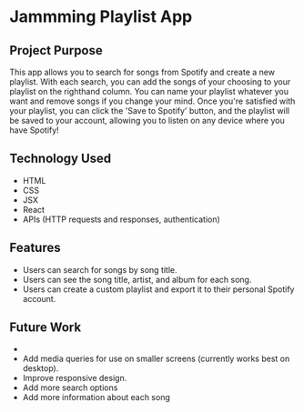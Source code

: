 # Jammming Playlist App

## Project Purpose
This app allows you to search for songs from Spotify and create a new playlist.
With each search, you can add the songs of your choosing to your playlist on the righthand column.
You can name your playlist whatever you want and remove songs if you change your mind.
Once you're satisfied with your playlist, you can click the 'Save to Spotify' button, and the playlist will be saved to your account, allowing you to listen on any device where you have Spotify!

## Technology Used
- HTML
- CSS
- JSX
- React
- APIs (HTTP requests and responses, authentication)

## Features
- Users can search for songs by song title.
- Users can see the song title, artist, and album for each song.
- Users can create a custom playlist and export it to their personal Spotify account.

## Future Work
- 
- Add media queries for use on smaller screens (currently works best on desktop).
- Improve responsive design.
- Add more search options
- Add more information about each song
